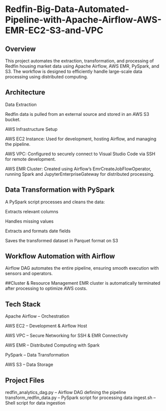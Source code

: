 # Redfin-Big-Data-Automated-Pipeline-with-Apache-Airflow-AWS-EMR-EC2-S3-and-VPC
## Overview
This project automates the extraction, transformation, and processing of Redfin housing market data using Apache Airflow, AWS EMR, PySpark, and S3. The workflow is designed to efficiently handle large-scale data processing using distributed computing.

## Architecture
Data Extraction

Redfin data is pulled from an external source and stored in an AWS S3 bucket.

AWS Infrastructure Setup

AWS EC2 Instance: Used for development, hosting Airflow, and managing the pipeline.

AWS VPC: Configured to securely connect to Visual Studio Code via SSH for remote development.

AWS EMR Cluster: Created using Airflow’s EmrCreateJobFlowOperator, running Spark and JupyterEnterpriseGateway for distributed processing.

## Data Transformation with PySpark

A PySpark script processes and cleans the data:

Extracts relevant columns

Handles missing values

Extracts and formats date fields

Saves the transformed dataset in Parquet format on S3

## Workflow Automation with Airflow
Airflow DAG automates the entire pipeline, ensuring smooth execution with sensors and operators.

##Cluster & Resource Management
EMR cluster is automatically terminated after processing to optimize AWS costs.

## Tech Stack
Apache Airflow – Orchestration

AWS EC2 – Development & Airflow Host

AWS VPC – Secure Networking for SSH & EMR Connectivity

AWS EMR – Distributed Computing with Spark

PySpark – Data Transformation

AWS S3 – Data Storage

## Project Files
redfin_analytics_dag.py – Airflow DAG defining the pipeline
transform_redfin_data.py – PySpark script for processing data
ingest.sh – Shell script for data ingestion
